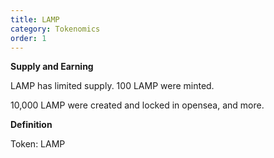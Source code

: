 ```yaml
---
title: LAMP
category: Tokenomics
order: 1
---
```


**Supply and Earning**

LAMP has limited supply. 100 LAMP were minted. 

10,000 LAMP were created and locked in opensea, and more.


**Definition** 

Token: LAMP 
